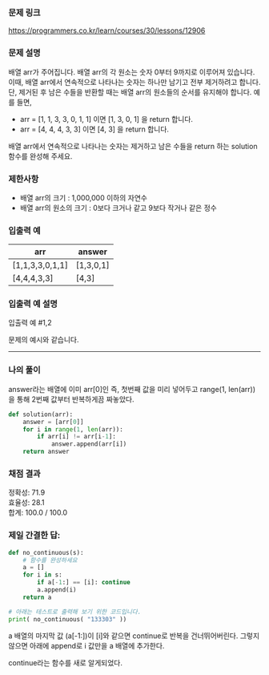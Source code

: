 ### 문제 링크

https://programmers.co.kr/learn/courses/30/lessons/12906

### **문제 설명**

배열 arr가 주어집니다. 배열 arr의 각 원소는 숫자 0부터 9까지로 이루어져 있습니다. 이때, 배열 arr에서 연속적으로 나타나는 숫자는 하나만 남기고 전부 제거하려고 합니다. 단, 제거된 후 남은 수들을 반환할 때는 배열 arr의 원소들의 순서를 유지해야 합니다. 예를 들면,

- arr = [1, 1, 3, 3, 0, 1, 1] 이면 [1, 3, 0, 1] 을 return 합니다.
- arr = [4, 4, 4, 3, 3] 이면 [4, 3] 을 return 합니다.

배열 arr에서 연속적으로 나타나는 숫자는 제거하고 남은 수들을 return 하는 solution 함수를 완성해 주세요.

### 제한사항

- 배열 arr의 크기 : 1,000,000 이하의 자연수
- 배열 arr의 원소의 크기 : 0보다 크거나 같고 9보다 작거나 같은 정수

### 입출력 예

| arr | answer |
| --- | --- |
| [1,1,3,3,0,1,1] | [1,3,0,1] |
| [4,4,4,3,3] | [4,3] |

### 입출력 예 설명

입출력 예 #1,2

문제의 예시와 같습니다.

---

### 나의 풀이

answer라는 배열에 이미 arr[0]인 즉, 첫번째 값을 미리 넣어두고 range(1, len(arr))을 통해 2번째 값부터 반복하게끔 짜놓았다.

```python
def solution(arr):
    answer = [arr[0]]
    for i in range(1, len(arr)):
        if arr[i] != arr[i-1]:
            answer.append(arr[i])
    return answer
```
### 채점 결과
정확성: 71.9\
효율성: 28.1\
합계: 100.0 / 100.0

### 제일 간결한 답:

```python
def no_continuous(s):
    # 함수를 완성하세요
    a = []
    for i in s:
        if a[-1:] == [i]: continue
        a.append(i)
    return a

# 아래는 테스트로 출력해 보기 위한 코드입니다.
print( no_continuous( "133303" ))
```

a 배열의 마지막 값 (a[-1:])이 [i]와 같으면 continue로 반복을 건너뛰어버린다. 그렇지 않으면 아래에 append로 i 값만을 a 배열에 추가한다.

continue라는 함수를 새로 알게되었다.
